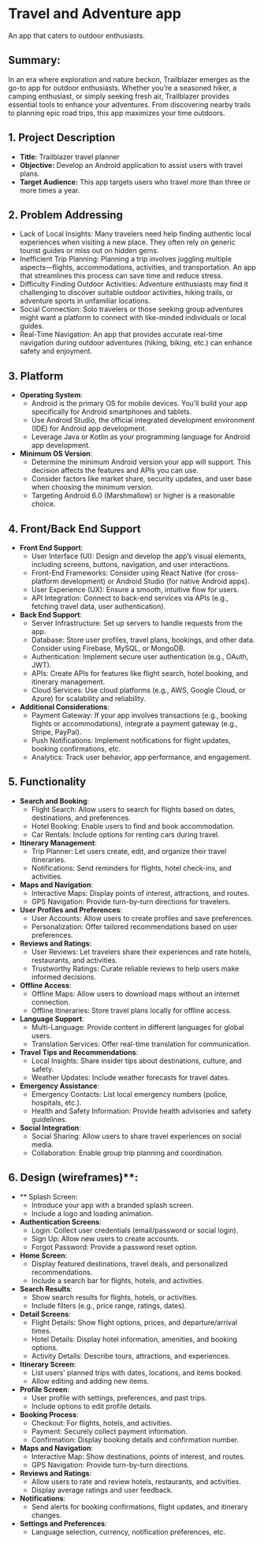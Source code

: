 # Travel and Adventure app
An app that caters to outdoor enthusiasts.
## Summary:
In an era where exploration and nature beckon, Trailblazer emerges as the go-to app for outdoor enthusiasts. Whether you’re a seasoned hiker, a camping enthusiast, or simply seeking fresh air, Trailblazer provides essential tools to enhance your adventures. From discovering nearby trails to planning epic road trips, this app maximizes your time outdoors.
## 1. Project Description
* **Title:** Trailblazer travel planner
* **Objective:** Develop an Android application to assist users with travel plans.
* **Target Audience:** This app targets users who travel more than three or more times a year.
## 2. Problem Addressing
* Lack of Local Insights: Many travelers need help finding authentic local experiences when visiting a new place. They often rely on generic tourist guides or miss out on hidden gems.
* Inefficient Trip Planning: Planning a trip involves juggling multiple aspects—flights, accommodations, activities, and transportation. An app that streamlines this process can save time and reduce stress.
* Difficulty Finding Outdoor Activities: Adventure enthusiasts may find it challenging to discover suitable outdoor activities, hiking trails, or adventure sports in unfamiliar locations.
* Social Connection: Solo travelers or those seeking group adventures might want a platform to connect with like-minded individuals or local guides.
* Real-Time Navigation: An app that provides accurate real-time navigation during outdoor adventures (hiking, biking, etc.) can enhance safety and enjoyment.
## 3. Platform
* **Operating System**:
     * Android is the primary OS for mobile devices. You’ll build your app specifically for Android smartphones and tablets.
	 * Use Android Studio, the official integrated development environment (IDE) for Android app development.
	 * Leverage Java or Kotlin as your programming language for Android app development.
* **Minimum OS Version**:	
     * Determine the minimum Android version your app will support. This decision affects the features and APIs you can use.
     * Consider factors like market share, security updates, and user base when choosing the minimum version.
     * Targeting Android 6.0 (Marshmallow) or higher is a reasonable choice.
## 4. Front/Back End Support
* **Front End Support**:
     * User Interface (UI): Design and develop the app’s visual elements, including screens, buttons, navigation, and user interactions.
	 * Front-End Frameworks: Consider using React Native (for cross-platform development) or Android Studio (for native Android apps).
	 * User Experience (UX): Ensure a smooth, intuitive flow for users.
	 * API Integration: Connect to back-end services via APIs (e.g., fetching travel data, user authentication).
* **Back End Support**:
     * Server Infrastructure: Set up servers to handle requests from the app.
	 * Database: Store user profiles, travel plans, bookings, and other data. Consider using Firebase, MySQL, or MongoDB.
     * Authentication: Implement secure user authentication (e.g., OAuth, JWT).
     * APIs: Create APIs for features like flight search, hotel booking, and itinerary management.
     * Cloud Services: Use cloud platforms (e.g., AWS, Google Cloud, or Azure) for scalability and reliability.
* **Additional Considerations**:
     * Payment Gateway: If your app involves transactions (e.g., booking flights or accommodations), integrate a payment gateway (e.g., Stripe, PayPal).
     * Push Notifications: Implement notifications for flight updates, booking confirmations, etc.
     * Analytics: Track user behavior, app performance, and engagement.
## 5. Functionality
* **Search and Booking**:
     * Flight Search: Allow users to search for flights based on dates, destinations, and preferences.
     * Hotel Booking: Enable users to find and book accommodation.
     * Car Rentals: Include options for renting cars during travel.
* **Itinerary Management**:
     * Trip Planner: Let users create, edit, and organize their travel itineraries.
     * Notifications: Send reminders for flights, hotel check-ins, and activities.
* **Maps and Navigation**:
     * Interactive Maps: Display points of interest, attractions, and routes.
     * GPS Navigation: Provide turn-by-turn directions for travelers.
* **User Profiles and Preferences**:
     * User Accounts: Allow users to create profiles and save preferences.
     * Personalization: Offer tailored recommendations based on user preferences.
* **Reviews and Ratings**:
     * User Reviews: Let travelers share their experiences and rate hotels, restaurants, and activities.
     * Trustworthy Ratings: Curate reliable reviews to help users make informed decisions.
* **Offline Access**:
     * Offline Maps: Allow users to download maps without an internet connection.
     * Offline Itineraries: Store travel plans locally for offline access.
* **Language Support**:
     * Multi-Language: Provide content in different languages for global users.
     * Translation Services: Offer real-time translation for communication.
* **Travel Tips and Recommendations**:
     * Local Insights: Share insider tips about destinations, culture, and safety.
     * Weather Updates: Include weather forecasts for travel dates.
* **Emergency Assistance**:
     * Emergency Contacts: List local emergency numbers (police, hospitals, etc.).
     * Health and Safety Information: Provide health advisories and safety guidelines.
* **Social Integration**:
     * Social Sharing: Allow users to share travel experiences on social media.
     * Collaboration: Enable group trip planning and coordination.
## 6. Design (wireframes)**:
* ** Splash Screen:
     * Introduce your app with a branded splash screen.
     * Include a logo and loading animation.
* **Authentication Screens**:
     * Login: Collect user credentials (email/password or social login).
     * Sign Up: Allow new users to create accounts.
     * Forgot Password: Provide a password reset option.
* **Home Screen**:
     * Display featured destinations, travel deals, and personalized recommendations.
     * Include a search bar for flights, hotels, and activities.
* **Search Results**:
     * Show search results for flights, hotels, or activities.
     * Include filters (e.g., price range, ratings, dates).
* **Detail Screens**:
     * Flight Details: Show flight options, prices, and departure/arrival times.
     * Hotel Details: Display hotel information, amenities, and booking options.
     * Activity Details: Describe tours, attractions, and experiences.
* **Itinerary Screen**:
     * List users' planned trips with dates, locations, and items booked.
     * Allow editing and adding new items.
* **Profile Screen**:
     * User profile with settings, preferences, and past trips.
     * Include options to edit profile details.
* **Booking Process**:
     * Checkout: For flights, hotels, and activities.
     * Payment: Securely collect payment information.
     * Confirmation: Display booking details and confirmation number.
* **Maps and Navigation**:
     * Interactive Map: Show destinations, points of interest, and routes.
     * GPS Navigation: Provide turn-by-turn directions.
* **Reviews and Ratings**:
     * Allow users to rate and review hotels, restaurants, and activities.
     * Display average ratings and user feedback.
* **Notifications**:
     * Send alerts for booking confirmations, flight updates, and itinerary changes.
* **Settings and Preferences**:
     * Language selection, currency, notification preferences, etc.

